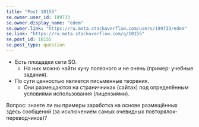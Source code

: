 ```yaml
---
title: "Post 10155"
se.owner.user_id: 199733
se.owner.display_name: "edem"
se.owner.link: "https://ru.meta.stackoverflow.com/users/199733/edem"
se.link: "https://ru.meta.stackoverflow.com/q/10155"
se.post_id: 10155
se.post_type: question
---
```

<ul>
<li>Есть площадки сети SO.

<ul>
<li>На них можно найти кучу полезного и не очень (пример: учебные задания).</li>
</ul></li>
<li>По сути ценностью является письменные творения.

<ul>
<li>Они размещаются на страничниках (сайтах) под определённым условиями использования (лицензиями).</li>
</ul></li>
</ul>

<p>Вопрос: знаете ли вы примеры заработка на основе размещённых здесь сообщений (за исключением самых очевидных повторялок-переводчиков)?</p>
